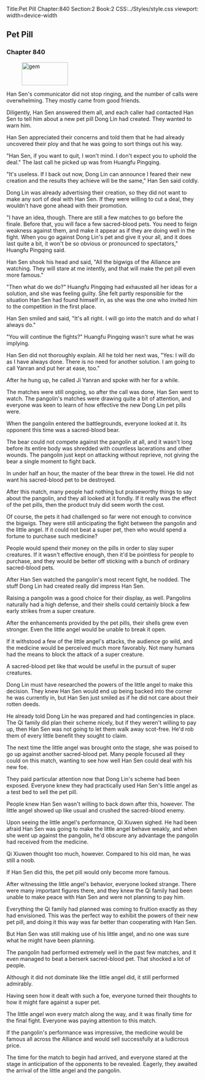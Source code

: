 Title:Pet Pill 
Chapter:840 
Section:2 
Book:2 
CSS:../Styles/style.css 
viewport: width=device-width
  
## Pet Pill
### Chapter 840
  
<figure>
	<img src="../Images/gem.gif" alt="gem" id="gem" width="120" height="60" />
</figure>
  

  
Han Sen's communicator did not stop ringing, and the number of calls were overwhelming. They mostly came from good friends.

Diligently, Han Sen answered them all, and each caller had contacted Han Sen to tell him about a new pet pill Dong Lin had created. They wanted to warn him.

Han Sen appreciated their concerns and told them that he had already uncovered their ploy and that he was going to sort things out his way.

"Han Sen, if you want to quit, I won't mind. I don't expect you to uphold the deal." The last call he picked up was from Huangfu Pingqing.

"It's useless. If I back out now, Dong Lin can announce I feared their new creation and the results they achieve will be the same," Han Sen said coldly.

Dong Lin was already advertising their creation, so they did not want to make any sort of deal with Han Sen. If they were willing to cut a deal, they wouldn't have gone ahead with their promotion.

"I have an idea, though. There are still a few matches to go before the finale. Before that, you will face a few sacred-blood pets. You need to feign weakness against them, and make it appear as if they are doing well in the fight. When you go against Dong Lin's pet and give it your all, and it does last quite a bit, it won't be so obvious or pronounced to spectators," Huangfu Pingqing said.

Han Sen shook his head and said, "All the bigwigs of the Alliance are watching. They will stare at me intently, and that will make the pet pill even more famous."

"Then what do we do?" Huangfu Pingqing had exhausted all her ideas for a solution, and she was feeling guilty. She felt partly responsible for the situation Han Sen had found himself in, as she was the one who invited him to the competition in the first place.

Han Sen smiled and said, "It's all right. I will go into the match and do what I always do."

"You will continue the fights?" Huangfu Pingqing wasn't sure what he was implying.

Han Sen did not thoroughly explain. All he told her next was, "Yes: I will do as I have always done. There is no need for another solution. I am going to call Yanran and put her at ease, too."

After he hung up, he called Ji Yanran and spoke with her for a while.

The matches were still ongoing, so after the call was done, Han Sen went to watch. The pangolin's matches were drawing quite a bit of attention, and everyone was keen to learn of how effective the new Dong Lin pet pills were.

When the pangolin entered the battlegrounds, everyone looked at it. Its opponent this time was a sacred-blood bear.

The bear could not compete against the pangolin at all, and it wasn't long before its entire body was shredded with countless lacerations and other wounds. The pangolin just kept on attacking without reprieve, not giving the bear a single moment to fight back.

In under half an hour, the master of the bear threw in the towel. He did not want his sacred-blood pet to be destroyed.

After this match, many people had nothing but praiseworthy things to say about the pangolin, and they all looked at it fondly. If it really was the effect of the pet pills, then the product truly did seem worth the cost.

Of course, the pets it had challenged so far were not enough to convince the bigwigs. They were still anticipating the fight between the pangolin and the little angel. If it could not beat a super pet, then who would spend a fortune to purchase such medicine?

People would spend their money on the pills in order to slay super creatures. If it wasn't effective enough, then it'd be pointless for people to purchase, and they would be better off sticking with a bunch of ordinary sacred-blood pets.

After Han Sen watched the pangolin's most recent fight, he nodded. The stuff Dong Lin had created really did impress Han Sen.

Raising a pangolin was a good choice for their display, as well. Pangolins naturally had a high defense, and their shells could certainly block a few early strikes from a super creature.

After the enhancements provided by the pet pills, their shells grew even stronger. Even the little angel would be unable to break it open.

If it withstood a few of the little angel's attacks, the audience go wild, and the medicine would be perceived much more favorably. Not many humans had the means to block the attack of a super creature.

A sacred-blood pet like that would be useful in the pursuit of super creatures.

Dong Lin must have researched the powers of the little angel to make this decision. They knew Han Sen would end up being backed into the corner he was currently in, but Han Sen just smiled as if he did not care about their rotten deeds.

He already told Dong Lin he was prepared and had contingencies in place. The Qi family did plan their scheme nicely, but if they weren't willing to pay up, then Han Sen was not going to let them walk away scot-free. He'd rob them of every little benefit they sought to claim.

The next time the little angel was brought onto the stage, she was poised to go up against another sacred-blood pet. Many people focused all they could on this match, wanting to see how well Han Sen could deal with his new foe.

They paid particular attention now that Dong Lin's scheme had been exposed. Everyone knew they had practically used Han Sen's little angel as a test bed to sell the pet pill.

People knew Han Sen wasn't willing to back down after this, however. The little angel showed up like usual and crushed the sacred-blood enemy.

Upon seeing the little angel's performance, Qi Xiuwen sighed. He had been afraid Han Sen was going to make the little angel behave weakly, and when she went up against the pangolin, he'd obscure any advantage the pangolin had received from the medicine.

Qi Xiuwen thought too much, however. Compared to his old man, he was still a noob.

If Han Sen did this, the pet pill would only become more famous.

After witnessing the little angel's behavior, everyone looked strange. There were many important figures there, and they knew the Qi family had been unable to make peace with Han Sen and were not planning to pay him.

Everything the Qi family had planned was coming to fruition exactly as they had envisioned. This was the perfect way to exhibit the powers of their new pet pill, and doing it this way was far better than cooperating with Han Sen.

But Han Sen was still making use of his little angel, and no one was sure what he might have been planning.

The pangolin had performed extremely well in the past few matches, and it even managed to beat a berserk sacred-blood pet. That shocked a lot of people.

Although it did not dominate like the little angel did, it still performed admirably.

Having seen how it dealt with such a foe, everyone turned their thoughts to how it might fare against a super pet.

The little angel won every match along the way, and it was finally time for the final fight. Everyone was paying attention to this match.

If the pangolin's performance was impressive, the medicine would be famous all across the Alliance and would sell successfully at a ludicrous price.

The time for the match to begin had arrived, and everyone stared at the stage in anticipation of the opponents to be revealed. Eagerly, they awaited the arrival of the little angel and the pangolin.